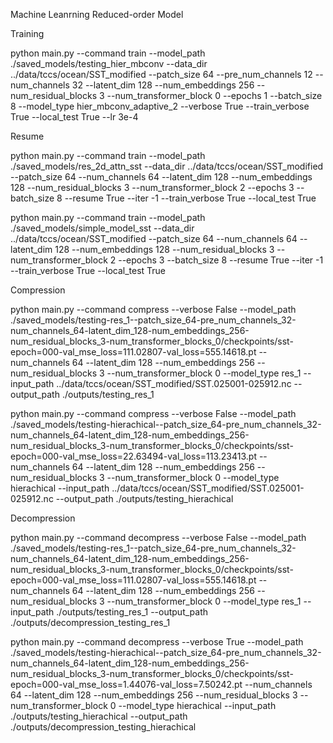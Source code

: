 Machine Leanrning Reduced-order Model

Training

python main.py --command train --model_path ./saved_models/testing_hier_mbconv --data_dir ../data/tccs/ocean/SST_modified --patch_size 64 --pre_num_channels 12 --num_channels 32 --latent_dim 128 --num_embeddings 256 --num_residual_blocks 3 --num_transformer_block 0 --epochs 1 --batch_size 8 --model_type hier_mbconv_adaptive_2 --verbose True --train_verbose True --local_test True --lr 3e-4

Resume

python main.py --command train --model_path ./saved_models/res_2d_attn_sst --data_dir ../data/tccs/ocean/SST_modified --patch_size 64 --num_channels 64 --latent_dim 128 --num_embeddings 128 --num_residual_blocks 3 --num_transformer_block 2 --epochs 3 --batch_size 8 --resume True --iter -1 --train_verbose True --local_test True

python main.py --command train --model_path ./saved_models/simple_model_sst --data_dir ../data/tccs/ocean/SST_modified --patch_size 64 --num_channels 64 --latent_dim 128 --num_embeddings 128 --num_residual_blocks 3 --num_transformer_block 2 --epochs 3 --batch_size 8 --resume True --iter -1 --train_verbose True --local_test True

Compression

python main.py --command compress --verbose False --model_path ./saved_models/testing-res_1--patch_size_64-pre_num_channels_32-num_channels_64-latent_dim_128-num_embeddings_256-num_residual_blocks_3-num_transformer_blocks_0/checkpoints/sst-epoch\=000-val_mse_loss\=111.02807-val_loss\=555.14618.pt --num_channels 64 --latent_dim 128 --num_embeddings 256 --num_residual_blocks 3 --num_transformer_block 0 --model_type res_1 --input_path ../data/tccs/ocean/SST_modified/SST.025001-025912.nc --output_path ./outputs/testing_res_1

python main.py --command compress --verbose False --model_path ./saved_models/testing-hierachical--patch_size_64-pre_num_channels_32-num_channels_64-latent_dim_128-num_embeddings_256-num_residual_blocks_3-num_transformer_blocks_0/checkpoints/sst-epoch\=000-val_mse_loss\=22.63494-val_loss\=113.23413.pt --num_channels 64 --latent_dim 128 --num_embeddings 256 --num_residual_blocks 3 --num_transformer_block 0 --model_type hierachical --input_path ../data/tccs/ocean/SST_modified/SST.025001-025912.nc --output_path ./outputs/testing_hierachical

Decompression

python main.py --command decompress --verbose False --model_path ./saved_models/testing-res_1--patch_size_64-pre_num_channels_32-num_channels_64-latent_dim_128-num_embeddings_256-num_residual_blocks_3-num_transformer_blocks_0/checkpoints/sst-epoch\=000-val_mse_loss\=111.02807-val_loss\=555.14618.pt --num_channels 64 --latent_dim 128 --num_embeddings 256 --num_residual_blocks 3 --num_transformer_block 0 --model_type res_1 --input_path ./outputs/testing_res_1 --output_path ./outputs/decompression_testing_res_1

python main.py --command decompress --verbose True --model_path ./saved_models/testing-hierachical--patch_size_64-pre_num_channels_32-num_channels_64-latent_dim_128-num_embeddings_256-num_residual_blocks_3-num_transformer_blocks_0/checkpoints/sst-epoch\=000-val_mse_loss\=1.44076-val_loss\=7.50242.pt --num_channels 64 --latent_dim 128 --num_embeddings 256 --num_residual_blocks 3 --num_transformer_block 0 --model_type hierachical --input_path ./outputs/testing_hierachical --output_path ./outputs/decompression_testing_hierachical
